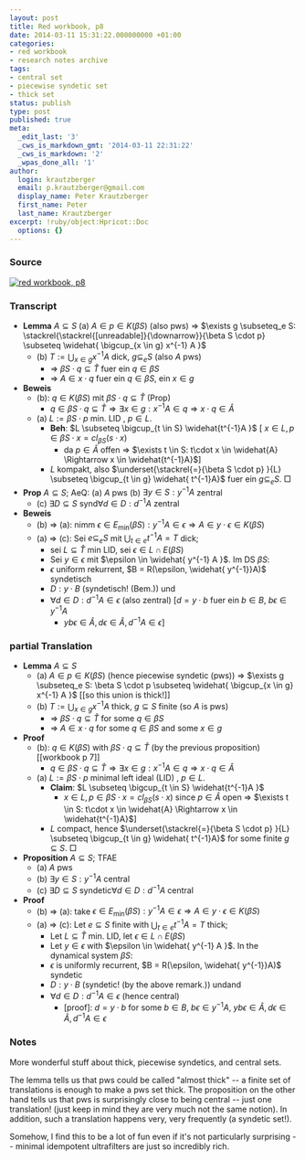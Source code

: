 ```yaml
---
layout: post
title: Red workbook, p8
date: 2014-03-11 15:31:22.000000000 +01:00
categories:
- red workbook
- research notes archive
tags:
- central set
- piecewise syndetic set
- thick set
status: publish
type: post
published: true
meta:
  _edit_last: '3'
  _cws_is_markdown_gmt: '2014-03-11 22:31:22'
  _cws_is_markdown: '2'
  _wpas_done_all: '1'
author:
  login: krautzberger
  email: p.krautzberger@gmail.com
  display_name: Peter Krautzberger
  first_name: Peter
  last_name: Krautzberger
excerpt: !ruby/object:Hpricot::Doc
  options: {}
---
```


### Source

[![red workbook, p8](assets/2014-03-09-12.44.41_cropped-711x1024.jpg)](http://boolesrings.org/krautzberger/files/2014/03/2014-03-09-12.44.41_cropped.jpg)

### Transcript

*   **Lemma** $A \subseteq S$ (a) $A \in p \in K(\beta S)$ (also pws) => $\exists g \subseteq_e S: \stackrel{\stackrel{[unreadable]}{\downarrow}}{\beta S \cdot p} \subseteq \widehat{ \bigcup_{x \in g} x^{-1} A }$
    *   (b) $T := \bigcup_{x \in g} x^{-1} A$ dick, $g \subseteq_e S$ (also $A$ pws)
        *   => $\beta S \cdot q \subseteq \widehat{T}$ fuer ein $q \in \beta S$
        *   => $A \in x \cdot q$ fuer ein $q\in \beta S$, ein $x\in g$
*   **Beweis**
    *   (b): $q \in K(\beta S)$ mit $\beta S \cdot q \subseteq \widehat{T}$ (Prop)
        *   $q \in \beta S \cdot q \subseteq \widehat{T} \Rightarrow \exists x \in g: x^{-1}A \in q \Rightarrow x \cdot q \in \widehat{A}$
    *   (a) $L := \beta S \cdot p$ min. LID , $p \in L$.
        *   **Beh**: $L \subseteq \bigcup_{t \in S} \widehat{t^{-1}A }$ [ $x \in L, p \in \beta S \cdot x = cl_{\beta S} (s \cdot x)$
            *   da $p\in \widehat{A}$ offen => $\exists t \in S: t\cdot x \in \widehat{A} \Rightarrow x \in \widehat{t^{-1}A}$]
        *   $L$ kompakt, also $\underset{\stackrel{=}{\beta S \cdot p} }{L} \subseteq \bigcup_{t \in g} \widehat{ t^{-1}A}$ fuer ein $g \subseteq_e S$. □
*   **Prop** $A\subseteq S$; AeQ: (a) $A$ pws (b) $\exists y \in S: y^{-1}A$ zentral
    *   (c) $\exists D \subseteq S \text{ synd} \forall d \in D: d^{-1}A$ zentral
*   **Beweis**
    *   (b) => (a): nimm $\epsilon \in E_\min(\beta S): y^{-1}A \in \epsilon \Rightarrow A \in y \cdot \epsilon \in K(\beta S)$
    *   (a) => (c): Sei $e \subseteq_e S$ mit $\bigcup_{t \in e} t^{-1}A = T$ dick;
        *   sei $L\subseteq \widehat{T}$ min LID, sei $\epsilon \in L \cap E(\beta S)$
        *   Sei $y\in \epsilon$ mit $\epsilon \in \widehat{ y^{-1} A }$. Im DS $\beta S$:
        *   $\epsilon$ uniform rekurrent, $B = R(\epsilon, \widehat{ y^{-1}}A)$ syndetisch
        *   $D: y \cdot B$ (syndetisch! (Bem.)) und
        *   $\forall d\in D: d^{-1}A \in \epsilon$ (also zentral) [$d = y\cdot b$ fuer ein $b \in B$, $b\epsilon \in y^{-1}A$
            *   $y b \epsilon \in \widehat{A}, d\epsilon \in \widehat{A}, d^{-1}A \in \epsilon$]

### partial Translation

*   **Lemma** $A \subseteq S$
    *   (a) $A \in p \in K(\beta S)$ (hence piecewise syndetic (pws)) => $\exists g \subseteq_e S: \beta S \cdot p \subseteq \widehat{ \bigcup_{x \in g} x^{-1} A }$ [[so this union is thick!]]
    *   (b) $T := \bigcup_{x \in g} x^{-1} A$ thick, $g \subseteq S$ finite (so $A$ is pws)
        *   => $\beta S \cdot q \subseteq \widehat{T}$ for some $q \in \beta S$
        *   => $A \in x \cdot q$ for some $q\in \beta S$ and some $x\in g$
*   **Proof**
    *   (b): $q \in K(\beta S)$ with $\beta S \cdot q \subseteq \widehat{T}$ (by the previous proposition) [[workbook p 7]]
        *   $q \in \beta S \cdot q \subseteq \widehat{T} \Rightarrow \exists x \in g: x^{-1}A \in q \Rightarrow x \cdot q \in \widehat{A}$
    *   (a) $L := \beta S \cdot p$ minimal left ideal (LID) , $p \in L$.
        *   **Claim**: $L \subseteq \bigcup_{t \in S} \widehat{t^{-1}A }$
            *   $x \in L, p \in \beta S \cdot x = cl_{\beta S} (s \cdot x)$ since $p\in \widehat{A}$ open => $\exists t \in S: t\cdot x \in \widehat{A} \Rightarrow x \in \widehat{t^{-1}A}$]
        *   $L$ compact, hence $\underset{\stackrel{=}{\beta S \cdot p} }{L} \subseteq \bigcup_{t \in g} \widehat{ t^{-1}A}$ for some finite $g \subseteq S$. □
*   **Proposition** $A\subseteq S$; TFAE
    *   (a) $A$ pws
    *   (b) $\exists y \in S: y^{-1}A$ central
    *   (c) $\exists D \subseteq S \text{ syndetic} \forall d \in D: d^{-1}A$ central
*   **Proof**
    *   (b) => (a): take $\epsilon \in E_\min(\beta S): y^{-1}A \in \epsilon \Rightarrow A \in y \cdot \epsilon \in K(\beta S)$
    *   (a) => (c): Let $e \subseteq S$ finite with $\bigcup_{t \in e} t^{-1}A = T$ thick;
        *   Let $L\subseteq \widehat{T}$ min. LID, let $\epsilon \in L \cap E(\beta S)$
        *   Let $y\in \epsilon$ with $\epsilon \in \widehat{ y^{-1} A }$. In the dynamical system $\beta S$:
        *   $\epsilon$ is uniformly recurrent, $B = R(\epsilon, \widehat{ y^{-1}}A)$ syndetic
        *   $D: y \cdot B$ (syndetic! (by the above remark.)) undand
        *   $\forall d\in D: d^{-1}A \in \epsilon$ (hence central)
            *   [proof]: $d = y\cdot b$ for some $b \in B$, $b\epsilon \in y^{-1}A$, $y b \epsilon \in \widehat{A}, d\epsilon \in \widehat{A}, d^{-1}A \in \epsilon$

### Notes

More wonderful stuff about thick, piecewise syndetics, and central sets.

The lemma tells us that pws could be called "almost thick" -- a finite set of translations is enough to make a pws set thick. The proposition on the other hand tells us that pws is surprisingly close to being central -- just one translation! (just keep in mind they are very much not the same notion). In addition, such a translation happens very, very frequently (a syndetic set!).

Somehow, I find this to be a lot of fun even if it's not particularly surprising -- minimal idempotent ultrafilters are just so incredibly rich.